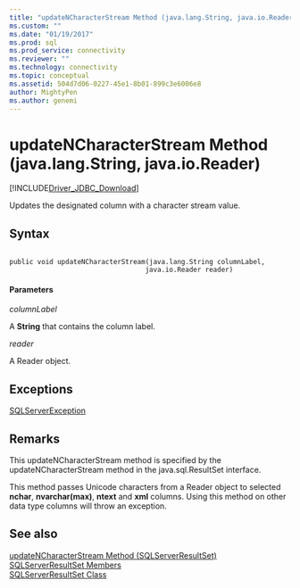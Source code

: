 ```yaml
---
title: "updateNCharacterStream Method (java.lang.String, java.io.Reader) | Microsoft Docs"
ms.custom: ""
ms.date: "01/19/2017"
ms.prod: sql
ms.prod_service: connectivity
ms.reviewer: ""
ms.technology: connectivity
ms.topic: conceptual
ms.assetid: 504d7d06-0227-45e1-8b01-899c3e6006e8
author: MightyPen
ms.author: genemi
---
```

# updateNCharacterStream Method (java.lang.String, java.io.Reader)
[!INCLUDE[Driver_JDBC_Download](../../../includes/driver_jdbc_download.md)]

  Updates the designated column with a character stream value.  
  
## Syntax  
  
```  
  
public void updateNCharacterStream(java.lang.String columnLabel,  
                                  java.io.Reader reader)  
```  
  
#### Parameters  
 *columnLabel*  
  
 A **String** that contains the column label.  
  
 *reader*  
  
 A Reader object.  
  
## Exceptions  
 [SQLServerException](../../../connect/jdbc/reference/sqlserverexception-class.md)  
  
## Remarks  
 This updateNCharacterStream method is specified by the updateNCharacterStream method in the java.sql.ResultSet interface.  
  
 This method passes Unicode characters from a Reader object to selected **nchar**, **nvarchar(max)**, **ntext** and **xml** columns. Using this method on other data type columns will throw an exception.  
  
## See also  
 [updateNCharacterStream Method &#40;SQLServerResultSet&#41;](../../../connect/jdbc/reference/updatencharacterstream-method-sqlserverresultset.md)   
 [SQLServerResultSet Members](../../../connect/jdbc/reference/sqlserverresultset-members.md)   
 [SQLServerResultSet Class](../../../connect/jdbc/reference/sqlserverresultset-class.md)  
  
  
